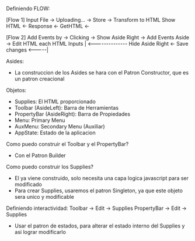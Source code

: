 Definiendo FLOW:


[Flow 1]
Input File -> Uploading... -> Store   -> Transform to HTML
Show HTML  <- Response     <- GetHTML <-

[Flow 2]
Add Events by  -> Clicking  -> Show Aside Right  -> Add Events Aside  -> Edit HTML
each HTML                                           Inputs                  |
               <-------------- Hide Aside Right  <- Save changes      <-----|


Asides:
- La construccion de los Asides se hara con el Patron Constructor, que es un patron creacional


Objetos:
- Supplies: El HTML proporcionado
- Toolbar (AsideLeft): Barra de Herramientas
- PropertyBar (AsideRight): Barra de Propiedades
- Menu: Primary Menu
- AuxMenu: Secondary Menu (Auxiliar)
- AppState: Estado de la aplicacion


Como puedo construir el Toolbar y el PropertyBar?
- Con el Patron Builder

Como puedo construir los Supplies?
- El ya viene construido, solo necesita una capa logica javascript para ser modificado
- Para crear Supplies, usaremos el patron Singleton, ya que este objeto sera unico y modificable

Definiendo interactividad:
Toolbar     -> Edit -> Supplies
PropertyBar -> Edit -> Supplies

- Usar el patron de estados, para alterar el estado interno del Supplies y asi lograr modificarlo
